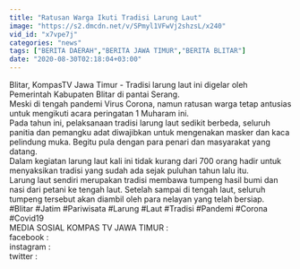 ```yaml
---
title: "Ratusan Warga Ikuti Tradisi Larung Laut"
image: "https://s2.dmcdn.net/v/SPmyl1VFwVj2shzsL/x240"
vid_id: "x7vpe7j"
categories: "news"
tags: ["BERITA DAERAH","BERITA JAWA TIMUR","BERITA BLITAR"]
date: "2020-08-30T02:18:04+03:00"
---
```

Blitar, KompasTV Jawa Timur - Tradisi larung laut ini digelar oleh Pemerintah Kabupaten Blitar di pantai Serang.   <br>Meski di tengah pandemi Virus Corona, namun ratusan warga tetap antusias untuk mengikuti acara peringatan 1 Muharam ini.   <br>Pada tahun ini, pelaksanaan tradisi larung laut sedikit berbeda, seluruh panitia dan pemangku adat diwajibkan untuk mengenakan masker dan kaca pelindung muka. Begitu pula dengan para penari dan masyarakat yang datang.   <br>Dalam kegiatan larung laut kali ini tidak kurang dari 700 orang hadir untuk menyaksikan tradisi yang sudah ada sejak puluhan tahun lalu itu.   <br>Larung laut sendiri merupakan tradisi membawa tumpeng hasil bumi dan nasi dari petani ke tengah laut. Setelah sampai di tengah laut, seluruh tumpeng tersebut akan diambil oleh para nelayan yang telah bersiap.   <br>#Blitar #Jatim #Pariwisata #Larung #Laut #Tradisi #Pandemi #Corona #Covid19   <br>MEDIA SOSIAL KOMPAS TV JAWA TIMUR :   <br>facebook :    <br>instagram :    <br>twitter :     <br>
